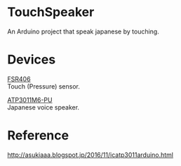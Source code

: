 # TouchSpeaker
An Arduino project that speak japanese by touching.

# Devices
[FSR406](http://akizukidenshi.com/catalog/g/gP-04158/)<br>
Touch (Pressure) sensor.

[ATP3011M6-PU](http://akizukidenshi.com/catalog/g/gI-06225/)<br>
Japanese voice speaker.


# Reference
http://asukiaaa.blogspot.jp/2016/11/icatp3011arduino.html
